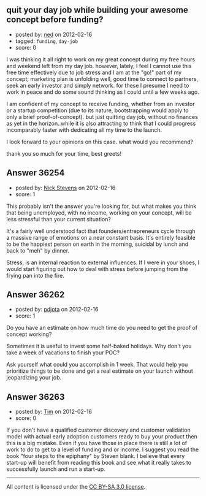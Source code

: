 ## quit your day job while building your awesome concept before funding?

- posted by: [ned](https://stackexchange.com/users/-1/16462-ned) on 2012-02-16
- tagged: `funding`, `day-job`
- score: 0

I was thinking it all right to work on my great concept during my free hours and weekend left from my day job.
however, lately, I feel I cannot use this free time effectively due to job stress and I am at the "go!" part of my concept; marketing plan is unfolding well, good time to connect to partners, seek an early investor and simply network. for these I presume I need to work in peace and do some sound thinking as I could until a few weeks ago.

I am confident of my concept to receive funding, whether from an investor or a startup competition (due to its nature, bootstrapping would apply to only a brief proof-of-concept). but just quitting day job, without no finances as yet in the horizon..while it is also attracting to think that I could progress incomparably faster with dedicating all my time to the launch.
 
I look forward to your opinions on this case. what would you recommend?

thank you so much for your time,
 best greets!


## Answer 36254

- posted by: [Nick Stevens](https://stackexchange.com/users/-1/15902-nick-stevens) on 2012-02-16
- score: 1

This probably isn't the answer you're looking for, but what makes you think that being unemployed, with no income, working on your concept, will be less stressful than your current situation?

It's a fairly well understood fact that founders/entrepreneurs cycle through a massive range of emotions on a near constant basis. It's entirely feasible to be the happiest person on earth in the morning, suicidal by lunch and back to "meh" by dinner.

Stress, is an internal reaction to external influences. If I were in your shoes, I would start figuring out how to deal with stress before jumping from the frying pan into the fire.


## Answer 36262

- posted by: [pdjota](https://stackexchange.com/users/-1/1355-pdjota) on 2012-02-16
- score: 1

Do you have an estimate on how much time do you need to get the proof of concept working?

Sometimes it is useful to invest some half-baked holidays. Why don't you take a week of vacations to finish your POC? 

Ask yourself what could you accomplish in 1 week. That would help you prioritize things to be done and get a real estimate on your launch without jeopardizing your job.


## Answer 36263

- posted by: [Tim](https://stackexchange.com/users/-1/14914-tim) on 2012-02-16
- score: 0

If you don't have a qualified customer discovery and customer validation model with actual early adoption customers ready to buy your product then this is a big mistake. Even if you have those in place there is still a lot of work to do to get to a level of funding and or income. I suggest you read the book "four steps to the epiphany" by Steven blank. I believe that every start-up will benefit from reading this book and see what it really takes to successfully launch and run a start-up.  



---

All content is licensed under the [CC BY-SA 3.0 license](https://creativecommons.org/licenses/by-sa/3.0/).
